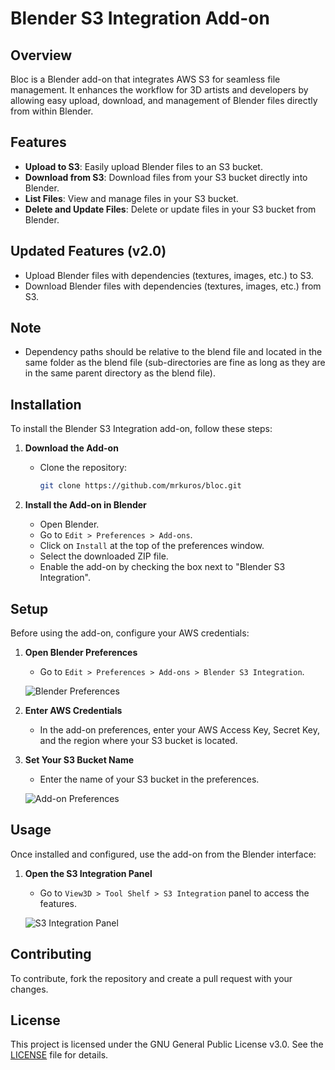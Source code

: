 # Blender S3 Integration Add-on

## Overview

Bloc is a Blender add-on that integrates AWS S3 for seamless file management. It enhances the workflow for 3D artists and developers by allowing easy upload, download, and management of Blender files directly from within Blender.

## Features

- **Upload to S3**: Easily upload Blender files to an S3 bucket.
- **Download from S3**: Download files from your S3 bucket directly into Blender.
- **List Files**: View and manage files in your S3 bucket.
- **Delete and Update Files**: Delete or update files in your S3 bucket from Blender.

## Updated Features (v2.0)

- Upload Blender files with dependencies (textures, images, etc.) to S3.
- Download Blender files with dependencies (textures, images, etc.) from S3.

## Note

- Dependency paths should be relative to the blend file and located in the same folder as the blend file (sub-directories are fine as long as they are in the same parent directory as the blend file).

## Installation

To install the Blender S3 Integration add-on, follow these steps:

1. **Download the Add-on**
   - Clone the repository:
     ```bash
     git clone https://github.com/mrkuros/bloc.git
     ```
     
2. **Install the Add-on in Blender**
   - Open Blender.
   - Go to `Edit > Preferences > Add-ons`.
   - Click on `Install` at the top of the preferences window.
   - Select the downloaded ZIP file.
   - Enable the add-on by checking the box next to "Blender S3 Integration".

## Setup

Before using the add-on, configure your AWS credentials:

1. **Open Blender Preferences**
   - Go to `Edit > Preferences > Add-ons > Blender S3 Integration`.

   ![Blender Preferences](https://github.com/user-attachments/assets/8d102066-a5d6-43f3-a709-5e7d7c154160)

2. **Enter AWS Credentials**
   - In the add-on preferences, enter your AWS Access Key, Secret Key, and the region where your S3 bucket is located.

3. **Set Your S3 Bucket Name**
   - Enter the name of your S3 bucket in the preferences.

   ![Add-on Preferences](https://github.com/user-attachments/assets/8ee196da-2d21-4e26-9cda-f88564d79be9)

## Usage

Once installed and configured, use the add-on from the Blender interface:

1. **Open the S3 Integration Panel**
   - Go to `View3D > Tool Shelf > S3 Integration` panel to access the features.

   ![S3 Integration Panel](https://github.com/user-attachments/assets/9f5a15af-1199-4ca0-b5f4-57eba054384a)

## Contributing

To contribute, fork the repository and create a pull request with your changes.

## License

This project is licensed under the GNU General Public License v3.0. See the [LICENSE](LICENSE) file for details.

